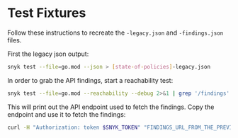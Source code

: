 # Test Fixtures
Follow these instructions to recreate the `-legacy.json` and `-findings.json` files.

First the legacy json output:

```bash
snyk test --file=go.mod --json > [state-of-policies]-legacy.json
```

In order to grab the API findings, start a reachability test:

```bash
snyk test --file=go.mod --reachability --debug 2>&1 | grep '/findings'
```

This will print out the API endpoint used to fetch the findings. Copy the endpoint and use it to fetch the findings:

```bash
curl -H "Authorization: token $SNYK_TOKEN" "FINDINGS_URL_FROM_THE_PREVIOUS_COMMAND" > [state-of-policies]-findings.json
```

